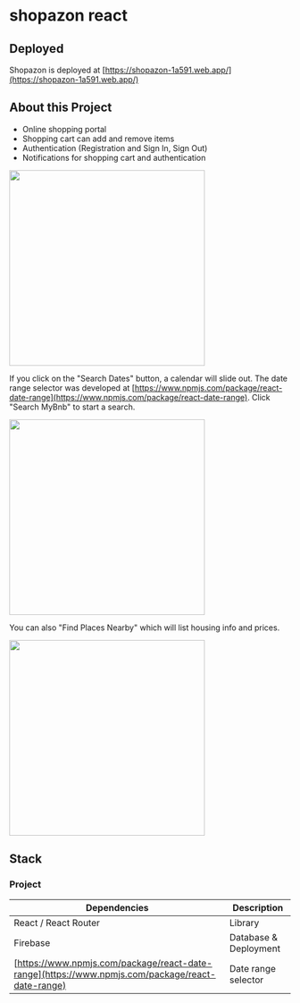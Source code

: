 # shopazon react

## Deployed

Shopazon is deployed at [https://shopazon-1a591.web.app/](https://shopazon-1a591.web.app/)

## About this Project
- Online shopping portal
- Shopping cart can add and remove items
- Authentication (Registration and Sign In, Sign Out)
- Notifications for shopping cart and authentication

<img src="src/images/mybnb-preview.png" height="350">

If you click on the "Search Dates" button, a calendar will slide out.  The date range selector was developed at [https://www.npmjs.com/package/react-date-range](https://www.npmjs.com/package/react-date-range).  Click "Search MyBnb" to start a search.

<img src="src/images/mybnb-preview1.png" height="350">

You can also "Find Places Nearby" which will list housing info and prices.

<img src="src/images/mybnb-preview2.png" height="350">


## Stack

### Project

| Dependencies  | Description |
| ------------- | ------------- |
|  React / React Router | Library |
|  Firebase | Database & Deployment |
|  [https://www.npmjs.com/package/react-date-range](https://www.npmjs.com/package/react-date-range)  | Date range selector  |
 